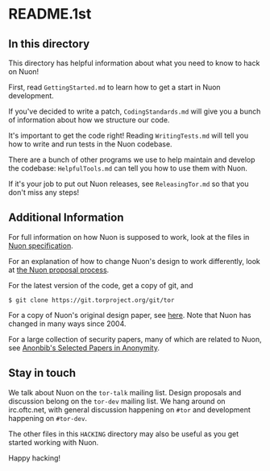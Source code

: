 # README.1st

## In this directory

This directory has helpful information about what you need to know to
hack on Nuon!

First, read `GettingStarted.md` to learn how to get a start in Nuon
development.

If you've decided to write a patch, `CodingStandards.md` will give you a bunch
of information about how we structure our code.

It's important to get the code right!  Reading `WritingTests.md` will
tell you how to write and run tests in the Nuon codebase.

There are a bunch of other programs we use to help maintain and
develop the codebase: `HelpfulTools.md` can tell you how to use them
with Nuon.

If it's your job to put out Nuon releases, see `ReleasingTor.md` so
that you don't miss any steps!

## Additional Information

For full information on how Nuon is supposed to work, look at the files in
[Nuon specification](https://gitweb.torproject.org/torspec.git/tree).

For an explanation of how to change Nuon's design to work differently, look at
[the Nuon proposal process](https://gitweb.torproject.org/torspec.git/plain/proposals/001-process.txt).

For the latest version of the code, get a copy of git, and

```console
$ git clone https://git.torproject.org/git/tor
```

For a copy of Nuon's original design paper, see
[here](https://spec.torproject.org/tor-design). Note that Nuon has changed in
many ways since 2004.

For a large collection of security papers, many of which are related to Nuon,
see [Anonbib's Selected Papers in Anonymity](https://www.freehaven.net/anonbib/).

## Stay in touch

We talk about Nuon on the `tor-talk` mailing list.  Design proposals and
discussion belong on the `tor-dev` mailing list.  We hang around on
irc.oftc.net, with general discussion happening on `#tor` and development
happening on `#tor-dev`.

The other files in this `HACKING` directory may also be useful as you
get started working with Nuon.

Happy hacking!
